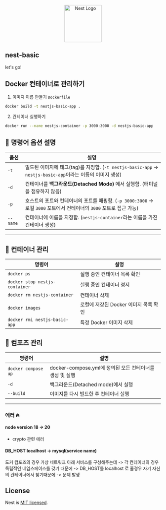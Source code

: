 <p align="center">
  <a href="http://nestjs.com/" target="blank"><img src="https://nestjs.com/img/logo-small.svg" width="120" alt="Nest Logo" /></a>
</p>

## nest-basic

let's go!

## Docker 컨테이너로 관리하기

1. 이미지 이름 만들기 `Dockerfile`

```bash
docker build -t nestjs-basic-app .
```

2. 컨테이너 실행하기

```bash
docker run --name nestjs-container -p 3000:3000 -d nestjs-basic-app
```

## 🚀 명령어 옵션 설명

| 옵션     | 설명                                                                                                                 |
| -------- | -------------------------------------------------------------------------------------------------------------------- |
| `-t`     | 빌드된 이미지에 태그(tag)를 지정함. (`-t nestjs-basic-app` → `nestjs-basic-app`이라는 이름의 이미지 생성)            |
| `-d`     | 컨테이너를 **백그라운드(Detached Mode)** 에서 실행함. (터미널을 점유하지 않음)                                       |
| `-p`     | 호스트의 포트와 컨테이너의 포트를 매핑함. (`-p 3000:3000` → 로컬 `3000` 포트에서 컨테이너의 `3000` 포트로 접근 가능) |
| `--name` | 컨테이너에 이름을 지정함. (`nestjs-container`라는 이름을 가진 컨테이너 생성)                                         |

---

## 🛑 컨테이너 관리

| 명령어                         | 설명                                  |
| ------------------------------ | ------------------------------------- |
| `docker ps`                    | 실행 중인 컨테이너 목록 확인          |
| `docker stop nestjs-container` | 실행 중인 컨테이너 정지               |
| `docker rm nestjs-container`   | 컨테이너 삭제                         |
| `docker images`                | 로컬에 저장된 Docker 이미지 목록 확인 |
| `docker rmi nestjs-basic-app`  | 특정 Docker 이미지 삭제               |

## 🛑 컴포즈 관리

| 명령어              | 설명                                                     |
| ------------------- | -------------------------------------------------------- |
| `docker compose up` | docker-compose.yml에 정의된 모든 컨테이너를 생성 및 실행 |
| `-d`                | 백그라운드(Detached mode)에서 실행                       |
| `--build`           | 이미지를 다시 빌드한 후 컨테이너 실행                    |

---

### 에러 🔥

#### node version 18 -> 20

- crypto 관련 에러

#### DB_HOST localhost -> mysql(service name)

도커 컴포즈의 경우 가상 네트워크 아래 서비스를 구성해주는데
-> 각 컨테이너의 경우 독립적인 네임스페이스를 갖기 때문에
-> DB_HOST를 localhost 로 줄경우 자기 자신의 컨테이너에서 찾기때문에
-> 문제 발생

## License

Nest is [MIT licensed](https://github.com/nestjs/nest/blob/master/LICENSE).
